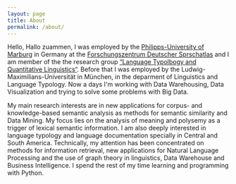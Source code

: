 ```yaml
---
layout: page
title: About
permalink: /about/
---
```


Hello, Hallo zuammen,
I was employed by the [Philipps-University of Marburg](http://www.uni-marburg.de/) in Germany at the [Forschungszentrum Deutscher Sprschatlas](http://www.uni-marburg.de/fb09/dsa) and I am  member of the the research group [“Language Typolbogy and Quantitative Linguistics“](https://www.uni-marburg.de/fb09/igs/arbeitsgruppen/typology?set_language=en). Before that I was employed by the Ludwig-Maximilians-Universität in München, in the deparment of Linguistics and Language Typology. Now a days I'm working with Data Warehousing, Data Visualization and trying to solve some problems with Big Data. 

My main research interests are in new applications for corpus- and knowledge-based semantic analysis as methods for semantic similarity and Data Mining. My focus lies on the analysis of meaning and polysemy as a trigger of lexical semantic information. I am also deeply interested in language typology and language documentation specially in Central and South America. Technically, my attention has been concentrated on methods for information retrieval, new applications for Natural Language Processing and the use of graph theory in linguistics, Data Warehouse and Business Intelligence. I spend the rest of my time learning and programming with Python.


